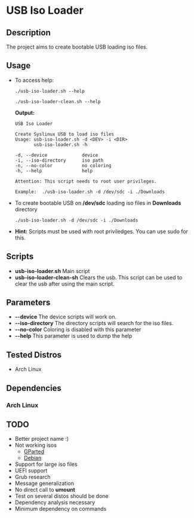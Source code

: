 # USB Iso Loader

## Description

The project aims to create bootable USB loading iso files. 

## Usage

- To access help:

      ./usb-iso-loader.sh --help
    
      ./usb-iso-loader-clean.sh --help

    **Output:**

      USB Iso Loader
  
      Create Syslinux USB to load iso files
      Usage: usb-iso-loader.sh -d <DEV> -i <DIR>
             usb-iso-loader.sh -h

      -d, --device             device
      -i, --iso-directory      iso path
      -n, --no-color           no coloring
      -h, --help               help
  
      Attention: This script needs to root user privileges.

      Example:  ./usb-iso-loader.sh -d /dev/sdc -i ./Downloads

- To create bootable USB on **/dev/sdc** loading iso files in **Downloads** directory

      ./usb-iso-loader.sh -d /dev/sdc -i ./Downloads

- **Hint:** Scripts must be used with root priviledges. You can use sudo for this.

## Scripts

- **usb-iso-loader.sh** Main script
- **usb-iso-loader-clean-sh** Clears the usb. This script can be used to clear the usb after using the main script.

## Parameters

- **--device** The device scripts will work on.
- **--iso-directory** The directory scripts will search for the iso files.
- **--no-color** Coloring is disabled with this parameter
- **--help** This parameter is used to dump the help

## Tested Distros

- Arch Linux

## Dependencies

### Arch Linux

## TODO

- Better project name :)
- Not working isos
  - [GParted](https://sourceforge.net/projects/gparted/)
  - [Debian](https://cdimage.debian.org/debian-cd/current/amd64/iso-dvd/)
- Support for large iso files
- UEFI support
- Grub research
- Message generalization
- No direct call to **umount**
- Test on several distos should be done
- Dependency analysis necessary
- Minimum dependency on commands
